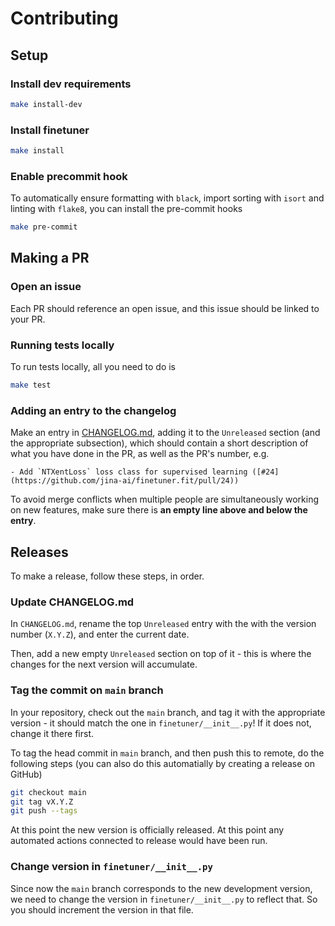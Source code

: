# Contributing


## Setup

### Install dev requirements

```bash
make install-dev
```

### Install finetuner

```bash
make install
```

### Enable precommit hook

To automatically ensure formatting with `black`, import sorting with `isort` and linting
with `flake8`, you can install the pre-commit hooks 

```bash
make pre-commit
```


## Making a PR

### Open an issue

Each PR should reference an open issue, and this issue should be linked to your PR.

### Running tests locally

To run tests locally, all you need to do is

```bash
make test
```

### Adding an entry to the changelog

Make an entry in [CHANGELOG.md](https://github.com/jina-ai/finetuner/blob/main/CHANGELOG.md),
adding it to the `Unreleased` section (and the appropriate subsection), which should contain a
short description of what you have done in the PR, as well as the PR's number, e.g.

```
- Add `NTXentLoss` loss class for supervised learning ([#24](https://github.com/jina-ai/finetuner.fit/pull/24))
```

To avoid merge conflicts when multiple people are simultaneously working on new features, make sure there
is **an empty line above and below the entry**.


## Releases

To make a release, follow these steps, in order.

### Update CHANGELOG.md

In `CHANGELOG.md`, rename the top `Unreleased` entry with the with the version number (`X.Y.Z`), and enter the current date.

Then, add a new empty `Unreleased` section on top of it - this is where the changes for the next version will accumulate.

### Tag the commit on `main` branch

In your repository, check out the `main` branch, and tag it with the appropriate version - it should match the one in `finetuner/__init__.py`!
If it does not, change it there first.

To tag the head commit in `main` branch, and then push this to remote, do the following steps
(you can also do this automatially by creating a release on GitHub)

```bash
git checkout main
git tag vX.Y.Z
git push --tags
```

At this point the new version is officially released. At this point any automated actions connected
to release would have been run.

### Change version in `finetuner/__init__.py`

Since now the `main` branch corresponds to the new development version, we need to change the version
in `finetuner/__init__.py` to reflect that. So you should increment the version in that file.
